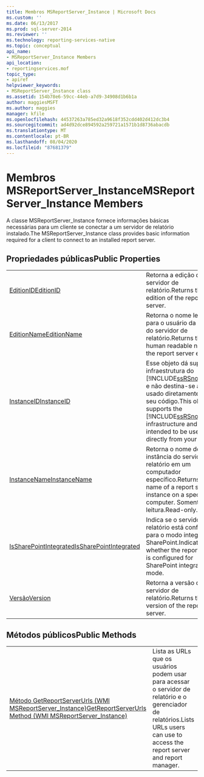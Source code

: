 ```yaml
---
title: Membros MSReportServer_Instance | Microsoft Docs
ms.custom: ''
ms.date: 06/13/2017
ms.prod: sql-server-2014
ms.reviewer: ''
ms.technology: reporting-services-native
ms.topic: conceptual
api_name:
- MSReportServer_Instance Members
api_location:
- reportingservices.mof
topic_type:
- apiref
helpviewer_keywords:
- MSReportServer_Instance class
ms.assetid: 154b78e6-59cc-44eb-a7d9-34908d1b6b1a
author: maggiesMSFT
ms.author: maggies
manager: kfile
ms.openlocfilehash: 44537263a785ed32a9618f352cdd402d412dc3b4
ms.sourcegitcommit: ad4d92dce894592a259721a1571b1d8736abacdb
ms.translationtype: MT
ms.contentlocale: pt-BR
ms.lasthandoff: 08/04/2020
ms.locfileid: "87681379"
---
```

# <a name="msreportserver_instance-members"></a><span data-ttu-id="f5ee6-102">Membros MSReportServer_Instance</span><span class="sxs-lookup"><span data-stu-id="f5ee6-102">MSReportServer_Instance Members</span></span>
  <span data-ttu-id="f5ee6-103">A classe MSReportServer_Instance fornece informações básicas necessárias para um cliente se conectar a um servidor de relatório instalado.</span><span class="sxs-lookup"><span data-stu-id="f5ee6-103">The MSReportServer_Instance class provides basic information required for a client to connect to an installed report server.</span></span>  
  
## <a name="public-properties"></a><span data-ttu-id="f5ee6-104">Propriedades públicas</span><span class="sxs-lookup"><span data-stu-id="f5ee6-104">Public Properties</span></span>  
  
|||  
|-|-|  
|[<span data-ttu-id="f5ee6-105">EditionID</span><span class="sxs-lookup"><span data-stu-id="f5ee6-105">EditionID</span></span>](msreportserver-instance-properties-editionid.md)|<span data-ttu-id="f5ee6-106">Retorna a edição do servidor de relatório.</span><span class="sxs-lookup"><span data-stu-id="f5ee6-106">Returns the edition of the report server.</span></span>|  
|[<span data-ttu-id="f5ee6-107">EditionName</span><span class="sxs-lookup"><span data-stu-id="f5ee6-107">EditionName</span></span>](msreportserver-instance-properties-editionname.md)|<span data-ttu-id="f5ee6-108">Retorna o nome legível para o usuário da edição do servidor de relatório.</span><span class="sxs-lookup"><span data-stu-id="f5ee6-108">Returns the human readable name of the report server edition.</span></span>|  
|[<span data-ttu-id="f5ee6-109">InstanceID</span><span class="sxs-lookup"><span data-stu-id="f5ee6-109">InstanceID</span></span>](msreportserver-instance-properties-instanceid.md)|<span data-ttu-id="f5ee6-110">Esse objeto dá suporte à infraestrutura do [!INCLUDE[ssRSnoversion](../../includes/ssrsnoversion-md.md)] e não destina-se a ser usado diretamente em seu código.</span><span class="sxs-lookup"><span data-stu-id="f5ee6-110">This object supports the [!INCLUDE[ssRSnoversion](../../includes/ssrsnoversion-md.md)] infrastructure and is not intended to be used directly from your code.</span></span>|  
|[<span data-ttu-id="f5ee6-111">InstanceName</span><span class="sxs-lookup"><span data-stu-id="f5ee6-111">InstanceName</span></span>](msreportserver-instance-properties-instancename.md)|<span data-ttu-id="f5ee6-112">Retorna o nome de uma instância do servidor de relatório em um computador específico.</span><span class="sxs-lookup"><span data-stu-id="f5ee6-112">Returns the name of a report server instance on a specific computer.</span></span> <span data-ttu-id="f5ee6-113">Somente leitura.</span><span class="sxs-lookup"><span data-stu-id="f5ee6-113">Read-only.</span></span>|  
|[<span data-ttu-id="f5ee6-114">IsSharePointIntegrated</span><span class="sxs-lookup"><span data-stu-id="f5ee6-114">IsSharePointIntegrated</span></span>](msreportserver-instance-properties-issharepointintegrated.md)|<span data-ttu-id="f5ee6-115">Indica se o servidor de relatório está configurado para o modo integrado do SharePoint.</span><span class="sxs-lookup"><span data-stu-id="f5ee6-115">Indicates whether the report server is configured for SharePoint integrate mode.</span></span>|  
|[<span data-ttu-id="f5ee6-116">Versão</span><span class="sxs-lookup"><span data-stu-id="f5ee6-116">Version</span></span>](msreportserver-instance-properties-version.md)|<span data-ttu-id="f5ee6-117">Retorna a versão do servidor de relatório.</span><span class="sxs-lookup"><span data-stu-id="f5ee6-117">Returns the version of the report server.</span></span>|  
  
## <a name="public-methods"></a><span data-ttu-id="f5ee6-118">Métodos públicos</span><span class="sxs-lookup"><span data-stu-id="f5ee6-118">Public Methods</span></span>  
  
|||  
|-|-|  
|[<span data-ttu-id="f5ee6-119">Método GetReportServerUrls &#40;WMI MSReportServer_Instance&#41;</span><span class="sxs-lookup"><span data-stu-id="f5ee6-119">GetReportServerUrls Method &#40;WMI MSReportServer_Instance&#41;</span></span>](msreportserver-instance-methods-getreportserverurls.md)|<span data-ttu-id="f5ee6-120">Lista as URLs que os usuários podem usar para acessar o servidor de relatório e o gerenciador de relatórios.</span><span class="sxs-lookup"><span data-stu-id="f5ee6-120">Lists URLs users can use to access the report server and report manager.</span></span>|  
  
  

